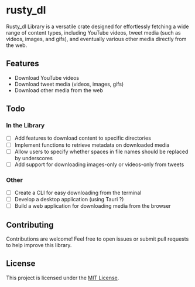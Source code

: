 # rusty_dl

Rusty_dl Library is a versatile crate designed for effortlessly fetching a wide range of content types, including YouTube videos, tweet media (such as videos, images, and gifs), and eventually various other media directly from the web.

## Features

- Download YouTube videos
- Download tweet media (videos, images, gifs)
- Download other media from the web

## Todo

### In the Library

- [ ] Add features to download content to specific directories
- [ ] Implement functions to retrieve metadata on downloaded media
- [ ] Allow users to specify whether spaces in file names should be replaced by underscores
- [ ] Add support for downloading images-only or videos-only from tweets

### Other

- [ ] Create a CLI for easy downloading from the terminal
- [ ] Develop a desktop application (using Tauri ?)
- [ ] Build a web application for downloading media from the browser

## Contributing

Contributions are welcome! Feel free to open issues or submit pull requests to help improve this library.

## License

This project is licensed under the [MIT License](./LICENSE).
